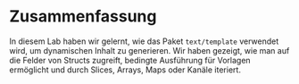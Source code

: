 # Zusammenfassung

In diesem Lab haben wir gelernt, wie das Paket `text/template` verwendet wird, um dynamischen Inhalt zu generieren. Wir haben gezeigt, wie man auf die Felder von Structs zugreift, bedingte Ausführung für Vorlagen ermöglicht und durch Slices, Arrays, Maps oder Kanäle iteriert.
